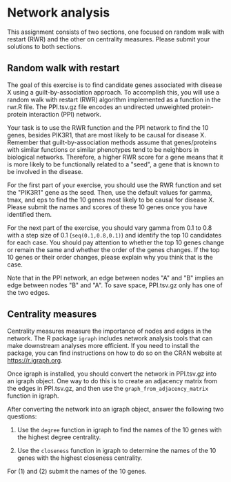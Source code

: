 # Network analysis

This assignment consists of two sections, one focused on random walk with restart (RWR) and the other on centrality measures. Please submit your solutions to both sections.

## Random walk with restart

The goal of this exercise is to find candidate genes associated with disease X using a guilt-by-association approach. To accomplish this, you will use a random walk with restart (RWR) algorithm implemented as a function in the rwr.R file. The PPI.tsv.gz file encodes an undirected unweighted protein-protein interaction (PPI) network.

Your task is to use the RWR function and the PPI network to find the 10 genes, besides PIK3R1, that are most likely to be causal for disease X. Remember that guilt-by-association methods assume that genes/proteins with similar functions or similar phenotypes tend to be neighbors in biological networks. Therefore, a higher RWR score for a gene means that it is more likely to be functionally related to a "seed", a gene that is known to be involved in the disease.

For the first part of your exercise, you should use the RWR function and set the "PIK3R1" gene as the seed. Then, use the default values for gamma, tmax, and eps to find the 10 genes most likely to be causal for disease X. Please submit the names and scores of these 10 genes once you have identified them.

For the next part of the exercise, you should vary gamma from 0.1 to 0.8 with a step size of 0.1 (`seq(0.1,0.8,0.1)`) and identify the top 10 candidates for each case. You should pay attention to whether the top 10 genes change or remain the same and whether the order of the genes changes. If the top 10 genes or their order changes, please explain why you think that is the case.

Note that in the PPI network, an edge between nodes "A" and "B" implies an edge between nodes "B" and "A". To save space, PPI.tsv.gz only has one of the two edges.

## Centrality measures

Centrality measures measure the importance of nodes and edges in the network. The R package `igraph` includes network analysis tools that can make downstream analyses more efficient. If you need to install the package, you can find instructions on how to do so on the CRAN website at https://r.igraph.org.

Once igraph is installed, you should convert the network in PPI.tsv.gz into an igraph object. One way to do this is to create an adjacency matrix from the edges in PPI.tsv.gz, and then use the `graph_from_adjacency_matrix` function in igraph.

After converting the network into an igraph object, answer the following two questions:

1. Use the `degree` function in igraph to find the names of the 10 genes with the highest degree centrality.

2. Use the `closeness` function in igraph to determine the names of the 10 genes with the highest closeness centrality.

For (1) and (2) submit the names of the 10 genes.

